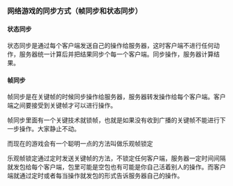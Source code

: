 ### 网络游戏的同步方式（帧同步和状态同步）

#### 状态同步

状态同步是通过每个客户端发送自己的操作给服务器，这时客户端不进行任何动作，服务器统一计算后并把结果同步个每一个客户端。同步操作，服务器计算结果。

#### 帧同步

帧同步是在关键帧的时候同步操作给服务器，服务器转发操作给每个客户端。客户端之间要接受到关键帧才可以进行操作。

帧同步里面有一个关键技术就锁帧，也就是如果没有收到广播的关键帧不能进行下一步操作。大家静止不动。

而现在的游戏会有一个聪明一点的方法叫做乐观帧锁定

乐观帧锁定通过定时发送关键帧的方法，不锁定任何客户端，服务器一定时间间隔就发包给每个客户端，包里可能是空包也有可能是你自己活着别人的操作。而客户端就通过定时或者每当操作就发包的形式告诉服务器自己的操作。

